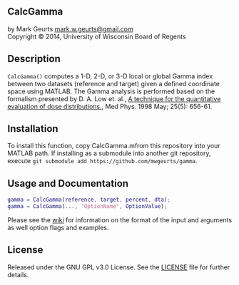 ## CalcGamma

by Mark Geurts <mark.w.geurts@gmail.com>
<br>Copyright &copy; 2014, University of Wisconsin Board of Regents

## Description

`CalcGamma()` computes a 1-D, 2-D, or 3-D local or global Gamma index between two datasets (reference and target) given a defined coordinate space using MATLAB.  The Gamma analysis is performed based on the formalism presented by D. A. Low et. al., [A technique for the quantitative evaluation of dose distributions.](http://www.ncbi.nlm.nih.gov/pubmed/9608475), Med Phys. 1998 May; 25(5): 656-61.

## Installation

To install this function, copy CalcGamma.mfrom this repository into your MATLAB path. If installing as a submodule into another git repository, execute `git submodule add https://github.com/mwgeurts/gamma`.  

## Usage and Documentation

```matlab
gamma = CalcGamma(reference, target, percent, dta);
gamma = CalcGamma(..., 'OptionName', OptionValue);
```

Please see the [wiki](../../wiki) for information on the format of the input and arguments as well option flags and examples.

## License

Released under the GNU GPL v3.0 License.  See the [LICENSE](LICENSE) file for further details.
